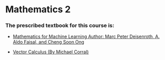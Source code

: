 # Mathematics 2

### The prescribed textbook for this course is:

- [Mathematics for Machine Learning Author: Marc Peter Deisenroth, A. Aldo Faisal, and Cheng Soon Ong](https://github.com/blurrydev/Books-for-IIT-M-Data-Science/raw/main/Mathematics%202/Mathematics%20for%20Machine%20Learning%20Author%20Marc%20Peter%20Deisenroth%2C%20A.%20Aldo%20Faisal%2C%20and%20Cheng%20Soon%20Ong..pdf)

- [Vector Calculus (By Michael Corral)](https://github.com/blurrydev/Books-for-IIT-M-Data-Science/raw/main/Mathematics%202/Vector%20Calculus%20(By%20Michael%20Corral).pdf)

